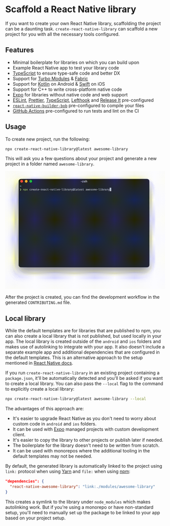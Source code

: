 # Scaffold a React Native library

If you want to create your own React Native library, scaffolding the project can be a daunting task. `create-react-native-library` can scaffold a new project for you with all the necessary tools configured.

## Features

- Minimal boilerplate for libraries on which you can build upon
- Example React Native app to test your library code
- [TypeScript](https://www.typescriptlang.org/) to ensure type-safe code and better DX
- Support for [Turbo Modules](https://reactnative.dev/docs/next/the-new-architecture/pillars-turbomodules) & [Fabric](https://reactnative.dev/docs/next/the-new-architecture/pillars-fabric-components)
- Support for [Kotlin](https://kotlinlang.org/) on Android & [Swift](https://developer.apple.com/swift/) on iOS
- Support for C++ to write cross-platform native code
- [Expo](https://expo.io/) for libraries without native code and web support
- [ESLint](https://eslint.org/), [Prettier](https://prettier.io/), [TypeScript](https://www.typescriptlang.org/), [Lefthook](https://github.com/evilmartians/lefthook) and [Release It](https://github.com/release-it/release-it) pre-configured
- [`react-native-builder-bob`](./build.md) pre-configured to compile your files
- [GitHub Actions](https://github.com/features/actions) pre-configured to run tests and lint on the CI

## Usage

To create new project, run the following:

```sh
npx create-react-native-library@latest awesome-library
```

This will ask you a few questions about your project and generate a new project in a folder named `awesome-library`.

![Demo](../assets/create-react-native-library.gif)

After the project is created, you can find the development workflow in the generated `CONTRIBUTING.md` file.

## Local library

While the default templates are for libraries that are published to npm, you can also create a local library that is not published, but used locally in your app. The local library is created outside of the `android` and `ios` folders and makes use of autolinking to integrate with your app. It also doesn't include a separate example app and additional dependencies that are configured in the default templates. This is an alternative approach to the setup mentioned in [React Native docs](https://reactnative.dev).

If you run `create-react-native-library` in an existing project containing a `package.json`, it'll be automatically detected and you'll be asked if you want to create a local library. You can also pass the `--local` flag to the command to explicitly create a local library:

```sh
npx create-react-native-library@latest awesome-library --local
```

The advantages of this approach are:

- It's easier to upgrade React Native as you don't need to worry about custom code in `android` and `ios` folders.
- It can be used with [Expo](https://expo.io/) managed projects with custom development client.
- It's easier to copy the library to other projects or publish later if needed.
- The boilerplate for the library doesn't need to be written from scratch.
- It can be used with monorepos where the additional tooling in the default templates may not be needed.

By default, the generated library is automatically linked to the project using `link:` protocol when using [Yarn](https://yarnpkg.com/) and `file:` when using [npm](https://docs.npmjs.com/cli):

```json
"dependencies": {
  "react-native-awesome-library": "link:./modules/awesome-library"
}
```

This creates a symlink to the library under `node_modules` which makes autolinking work. But if you're using a monorepo or have non-standard setup, you'll need to manually set up the package to be linked to your app based on your project setup.

